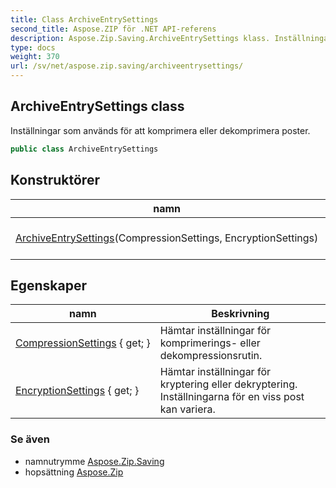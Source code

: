 ```yaml
---
title: Class ArchiveEntrySettings
second_title: Aspose.ZIP för .NET API-referens
description: Aspose.Zip.Saving.ArchiveEntrySettings klass. Inställningar som används för att komprimera eller dekomprimera poster.
type: docs
weight: 370
url: /sv/net/aspose.zip.saving/archiveentrysettings/
---
```

## ArchiveEntrySettings class

Inställningar som används för att komprimera eller dekomprimera poster.

```csharp
public class ArchiveEntrySettings
```

## Konstruktörer

| namn | Beskrivning |
| --- | --- |
| [ArchiveEntrySettings](archiveentrysettings/)(CompressionSettings, EncryptionSettings) | Initierar en ny instans av`ArchiveEntrySettings` class. |

## Egenskaper

| namn | Beskrivning |
| --- | --- |
| [CompressionSettings](../../aspose.zip.saving/archiveentrysettings/compressionsettings/) { get; } | Hämtar inställningar för komprimerings- eller dekompressionsrutin. |
| [EncryptionSettings](../../aspose.zip.saving/archiveentrysettings/encryptionsettings/) { get; } | Hämtar inställningar för kryptering eller dekryptering. Inställningarna för en viss post kan variera. |

### Se även

* namnutrymme [Aspose.Zip.Saving](../../aspose.zip.saving/)
* hopsättning [Aspose.Zip](../../)


